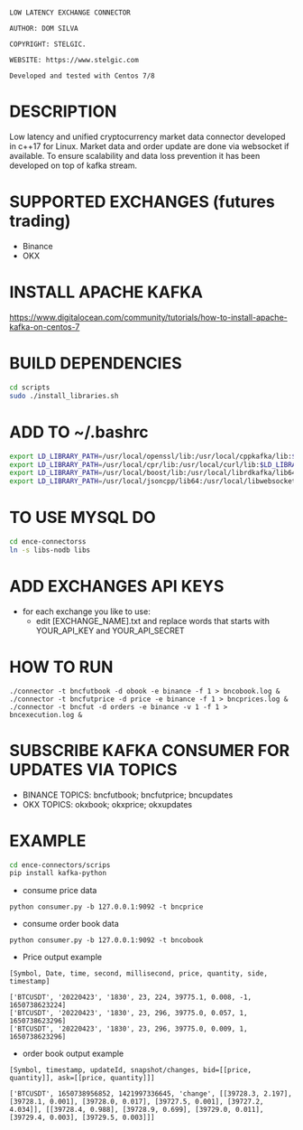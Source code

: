 # ##########################################################

    LOW LATENCY EXCHANGE CONNECTOR

    AUTHOR: DOM SILVA

    COPYRIGHT: STELGIC.

    WEBSITE: https://www.stelgic.com

    Developed and tested with Centos 7/8

# ##########################################################

# DESCRIPTION

Low latency and unified cryptocurrency market data connector developed in c++17 for Linux.
Market data and order update are done via websocket if available. To ensure scalability and data loss prevention it has been developed on top of kafka stream. 

# SUPPORTED EXCHANGES (futures trading) 

- Binance
- OKX

# INSTALL APACHE KAFKA

https://www.digitalocean.com/community/tutorials/how-to-install-apache-kafka-on-centos-7


# BUILD DEPENDENCIES

``` bash
cd scripts
sudo ./install_libraries.sh
```

# ADD TO ~/.bashrc

``` bash
export LD_LIBRARY_PATH=/usr/local/openssl/lib:/usr/local/cppkafka/lib:$LD_LIBRARY_PATH
export LD_LIBRARY_PATH=/usr/local/cpr/lib:/usr/local/curl/lib:$LD_LIBRARY_PATH
export LD_LIBRARY_PATH=/usr/local/boost/lib:/usr/local/librdkafka/lib64:$LD_LIBRARY_PATH
export LD_LIBRARY_PATH=/usr/local/jsoncpp/lib64:/usr/local/libwebsockets/lib:$LD_LIBRARY_PATH
```

# TO USE MYSQL DO

``` bash
cd ence-connectorss
ln -s libs-nodb libs
```

# ADD EXCHANGES API KEYS

- for each exchange you like to use:
    - edit [EXCHANGE_NAME].txt and replace words that starts with YOUR_API_KEY and  YOUR_API_SECRET


# HOW TO RUN

```
./connector -t bncfutbook -d obook -e binance -f 1 > bncobook.log &
./connector -t bncfutprice -d price -e binance -f 1 > bncprices.log &
./connector -t bncfut -d orders -e binance -v 1 -f 1 > bncexecution.log &
```

# SUBSCRIBE KAFKA CONSUMER FOR UPDATES VIA TOPICS

- BINANCE TOPICS: bncfutbook; bncfutprice; bncupdates
- OKX TOPICS: okxbook; okxprice; okxupdates


# EXAMPLE

``` bash
cd ence-connectors/scrips
pip install kafka-python
```
- consume price data
```
python consumer.py -b 127.0.0.1:9092 -t bncprice
```

- consume order book data
```
python consumer.py -b 127.0.0.1:9092 -t bncobook
```

- Price output example
```
[Symbol, Date, time, second, millisecond, price, quantity, side, timestamp]
```
```
['BTCUSDT', '20220423', '1830', 23, 224, 39775.1, 0.008, -1, 1650738623224]
['BTCUSDT', '20220423', '1830', 23, 296, 39775.0, 0.057, 1, 1650738623296]
['BTCUSDT', '20220423', '1830', 23, 296, 39775.0, 0.009, 1, 1650738623296]
```

- order book output example
```
[Symbol, timestamp, updateId, snapshot/changes, bid=[[price, quantity]], ask=[[price, quantity]]]
```

```
['BTCUSDT', 1650738956852, 1421997336645, 'change', [[39728.3, 2.197], [39728.1, 0.001], [39728.0, 0.017], [39727.5, 0.001], [39727.2, 4.034]], [[39728.4, 0.988], [39728.9, 0.699], [39729.0, 0.011], [39729.4, 0.003], [39729.5, 0.003]]]
```

